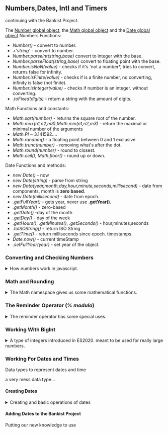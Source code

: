 ## Numbers,Dates, Intl and Timers

<summary>

</summary>
continuing with the Bankist Project.

The [Number global object](https://developer.mozilla.org/en-US/docs/Web/JavaScript/Reference/Global_Objects/Number), the [Math global object](https://developer.mozilla.org/en-US/docs/Web/JavaScript/Reference/Global_Objects/Math) and the [Date global object](https://developer.mozilla.org/en-US/docs/Web/JavaScript/Reference/Global_Objects/Date)
Numbers Functions:

- _Number()_ - convert to number.
- _+'string'_ - convert to number.
- _Number.parseInt(string,base)_ convert to integer with the base.
- _Number.parseFloat(string,base)_ convert to floating point with the base.
- _Number.isNaN(value)_ - checks if it's 'not a number\*, tries to convert, returns false for infinity.
- _Number.isFinite(value)_ - checks if is a finite number, no converting, infinity is false (not finite).
- _Number.isInteger(value)_ - checks if number is an integer. without converting.
- _.toFixed(digits)_ - return a string with the amount of digits.

Math Functions and constants:

- _Math.sqrt(number)_ - returns the square root of the number.
- _Math.max(n1,n2,m3)_,_Math.min(n1,n2,m3)_ - return the maximal or minimal number of the arguments
- _Math.PI_ ~ 3.141592....
- _Math.random()_ - a floating point between 0 and 1 exclusive
- _Math.trunc(number)_ - removing what's after the dot.
- _Math.round(number)_ - round to closest.
- _Math.ceil()_, _Math.floor()_ - round up or down.

Date Functions and methods:

- _new Date()_ - now
- _new Date(string)_ - parse from string
- _new Data(year,month,day,hour,minute,seconds,millisecond)_ - date from components, month is **zero based**.
- _new Date(millisecond)_ - date from epoch.
- _.getFullYear()_ - gets year, never use **.getYear()**.
- _.getMonth()_ - zero-based
- _.getDate()_ -day of the month
- _.getDay()_ - day of the week
- _.getHours()_, _.getMinutes()_, _.getSeconds()_ - hour,minutes,seconds
- _.toISOString()_ - return ISO String
- _.getTime()_ - return milliseconds since epoch. timestamps.
- _Date.now()_ - current timeStamp
- _.setFullYear(year)_ - set year of the object.

### Converting and Checking Numbers

<details>
<summary>
How numbers work in javascript.
</summary>

all numbers in Javascript are floating point, 64bit (double) 2 complement format. this means that some fractions that are easy to show as base10 are hard to show as base2.

```js
console.log(23 === 23.0);
console.log(0.1 + 0.2); //0.300000000004
```

to turn something into a number we can use the _Number()_ method or the _+ plus_ operator to enforce type coercion.

```js
console.log(Number("23"));
console.log(+"23");
```

we can parse a number from a string, the second argument is the radix (base, default 10), there are _parseInt()_ and _parseFloat()_. we can call the functions as global functions.

```js
console.log(Number.parseInt(`30px`)); //30
console.log(Number.parseInt(`e23`)); //NAN
console.log(Number.parseInt(`101`, 10)); //101
console.log(Number.parseInt(`101`, 2)); //5

console.log(Number.parseInt(`1.15   `)); //1
console.log(Number.parseFloat(`  1.15`)); //1.15

console.log(parseInt(`   -1.15  `)); //-1
```

we can check if values are numbers with _Number.isNaN()_ and _.Number.isFinite()_ which doesn't try to convert and returns false for infinity.

```js
console.log(Number.isNaN(20)); //false
console.log(Number.isNaN("20")); //false, converted?
console.log(Number.isNaN(+"20x")); //true,not converted
console.log(Number.isNaN(23 / 0)); // false, infinity is a number

console.log(Number.isFinite(20)); //true
console.log(Number.isFinite("20")); //false
console.log(Number.isFinite(+"20x")); //false
console.log(Number.isFinite(23 / 0)); // false, infinity is not finite

console.log(Number.isInteger(20)); //true
console.log(Number.isInteger(20.0)); //true
console.log(Number.isInteger(20.5)); //false
console.log(Number.isInteger("20")); //false
console.log(Number.isInteger(+"20x")); //false
console.log(Number.isInteger(23 / 0)); // false
```

for our project, we have the
currency, locale

</details>

### Math and Rounding

<details>
<summary>
The Math namespace gives us some mathematical functions.
</summary>

Math.sqrt(n) returns the square root of a number. if we want other roots (cubic) we need to use the exponent of the appropriate fraction.

```js
console.log(Math.sqrt(25)); //square root
console.log(25 ** (1 / 2)); //square root
console.log(8 ** (1 / 3)); //cubic root
```

the _Math.max()_ and _Math.min()_ functions return the max and min of the arguments.

```js
console.log(Math.max(1, -2, 3)); //3
console.log(Math.min(1, -2, 3)); //-2
```

the Math object also has some constants, like _Math.PI_. and we can the _Math.random()_ method to create random numbers. we can use _Math.round()_ to get the nearest integer, _Math.ceil()_. all the methods do type coercion.

```js
console.log(Math.PI);
console.log(Math.random()); //number between 0 and 1 (exclusive)
const randomInt = (min, max) => 1 + Math.trunc(math.random() * (max - min));
console.log(randomInt(10, 30));
Math.round(23.3); //23
Math.round(23.8); //24

Math.ceil(23.3); //24
Math.ceil(23.8); //24

Math.floor(23.3); //23
Math.floor(23.8); //23

Math.trunc(-23.8); //-23
Math.floor(-23.8); //-24

console.log(Math.round("23.6")); //24
```

the number Object as the the _.fixed(digits)_ method, which creates a string with the correct number of digits. there is boxing involved.

```js
const num = 1.3;
console.log(num.toFixed(1)); //"1.3"
console.log(num.toFixed(2)); //"1.30"
console.log(num.toFixed(0)); //"1"
console.log((11).toFixed(5)); //"11.00000"

console.log(typeof num.toFixed(1)); //"string"
```

let's apply it to the project by rounding the decimal parts of the loan. and format all the number into to two digits.

</details>

### The Reminder Operator (_% modulo_)

<details>
<summary>
The reminder operator has some special uses.
</summary>
the reminder operator (modulo) returns the reminder of the division.

```js
console.log(5 % 2); //1
console.log(5 / 2); //2.5
console.log(8 % 3); //2
console.log(8 / 3); //2.6666
```

we can use this to check if a number is even or odd

```js
const isEven = (num) => num % 2 === 0;
console.log(isEven(1)); //false
console.log(isEven(4)); //true
console.log(isEven(4.5)); //false
```

let's color every other movements!

</details>

### Working With BigInt

<details>
<summary>
A type of integers introduced in ES2020. meant to be used for really large numbers.
</summary>

the normal number type is 64 bit, of which only 53 bit are used for the number (the rest are for the floating point position and the sign). that means there is a limit of (2\*\*53) -1 as the max integer to use.
if we want to use larger numbers we, might get a proper double long from a different language (like c++, which supports 2\*\*63 -1 as max) or even when using actually really large numbers. we can add the suffix _n_ to the number to make it be stored as a BigInt datatype, we can also use the _BigInt()_ function to create a BigInt. we can do math of bigInt with other BigInt, but not with other numbers. there is an exception for the comparison operators and the no strict type coercion. we can use the + operator for string concatenation.

```js
console.log(Number.MAX_SAFE_INTEGER); // 9007199254740991
console.log(typeof 1000n); //bigint
console.log(1000n * 100); //error
console.log(1000n * BigInt(100)); //bigint
console.log(1000n > 100); //true
console.log(100n === 100); //false
console.log(100n == 100); //true
```

the normal Math operations won't work for BigInt numbers. and because bigInt is only for integers, we get integer divisions, (like c!)

```js
console.log(Math.sqrt(4n)); //error.
console.log(5 / 2); //2.5 - normal numbers
console.log(5n / 2n); //2n - big int
```

</details>

### Working For Dates and Times

<!-- <details> -->
<summary>
Data types to represent dates and time
</summary>

a very mess data type...

#### Creating Dates

<details>
<summary>
Creating and basic operations of dates
</summary>
there are different ways to create dates in JS, all of which use the *new Date()* constructor. if we pass it no arguments, we get the current datetime.
we can pass a string and hope that it's parsed correctly. there are all sorts of formats, like the ISO date format. or looser definitions. we can pass the exact units (year, month, day, hour, minute, seconds, milliseconds). we need to remember that the month is zero-based, so 1 is actually february.
javascript does correction for days automatically, so passing january 32 will get us february first.

we can also pass in epoch time - the amount of milliseconds since 1970-01-01 (unix time)

```js
const d = new Date(); //returns the current datetime
console.log(d);
const d2 = new Date("Aug 02 2020 18:05:41");
console.log(d2);
const xmas = new Date("December 24,2015");
console.log(xmas);
const d3 = new Date(2037, 11, 19, 19, 25, 59);
console.log(d3);
console.log(new Date(3 * 24 * 60 * 60 * 1000)); //three days after epoch
```

dates are objects, so they have methods.

```js
const future = new Date(2037, 10, 19, 15, 23);
console.log(future.getFullYear());
```

get methods have corresponding set methods.

</details>

#### Adding Dates to the Bankist Project

<!-- <details> -->
<summary>
Putting our new knowledge to use
</summary>

<!-- </details> -->

<!-- </details> -->
